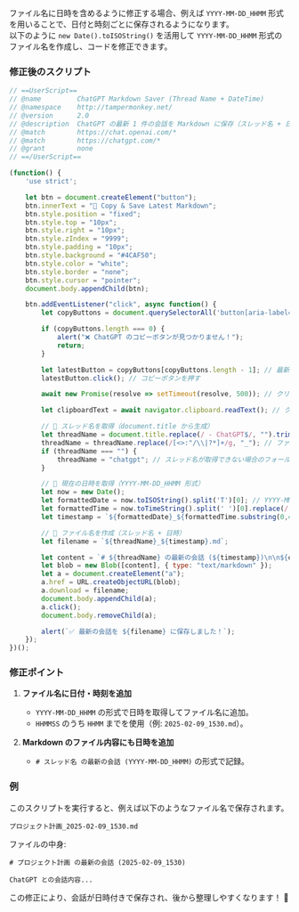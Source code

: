 ファイル名に日時を含めるように修正する場合、例えば `YYYY-MM-DD_HHMM` 形式を用いることで、日付と時刻ごとに保存されるようになります。  
以下のように `new Date().toISOString()` を活用して `YYYY-MM-DD_HHMM` 形式のファイル名を作成し、コードを修正できます。

### **修正後のスクリプト**
```javascript
// ==UserScript==
// @name         ChatGPT Markdown Saver (Thread Name + DateTime)
// @namespace    http://tampermonkey.net/
// @version      2.0
// @description  ChatGPT の最新 1 件の会話を Markdown に保存（スレッド名 + 日時付き）
// @match        https://chat.openai.com/*
// @match        https://chatgpt.com/*
// @grant        none
// ==/UserScript==

(function() {
    'use strict';

    let btn = document.createElement("button");
    btn.innerText = "💾 Copy & Save Latest Markdown";
    btn.style.position = "fixed";
    btn.style.top = "10px";
    btn.style.right = "10px";
    btn.style.zIndex = "9999";
    btn.style.padding = "10px";
    btn.style.background = "#4CAF50";
    btn.style.color = "white";
    btn.style.border = "none";
    btn.style.cursor = "pointer";
    document.body.appendChild(btn);

    btn.addEventListener("click", async function() {
        let copyButtons = document.querySelectorAll('button[aria-label="コピーする"]');

        if (copyButtons.length === 0) {
            alert("❌ ChatGPT のコピーボタンが見つかりません！");
            return;
        }

        let latestButton = copyButtons[copyButtons.length - 1]; // 最新の1件を取得
        latestButton.click(); // コピーボタンを押す

        await new Promise(resolve => setTimeout(resolve, 500)); // クリップボード処理待機

        let clipboardText = await navigator.clipboard.readText(); // クリップボードから取得

        // 🔹 スレッド名を取得（document.title から生成）
        let threadName = document.title.replace(/ - ChatGPT$/, "").trim();
        threadName = threadName.replace(/[<>:"/\\|?*]+/g, "_"); // ファイル名に使えない文字を `_` に置換
        if (threadName === "") {
            threadName = "chatgpt"; // スレッド名が取得できない場合のフォールバック
        }

        // 🔹 現在の日時を取得（YYYY-MM-DD_HHMM 形式）
        let now = new Date();
        let formattedDate = now.toISOString().split('T')[0]; // YYYY-MM-DD
        let formattedTime = now.toTimeString().split(' ')[0].replace(/:/g, ""); // HHMMSS
        let timestamp = `${formattedDate}_${formattedTime.substring(0,4)}`; // YYYY-MM-DD_HHMM

        // 🔹 ファイル名を作成（スレッド名 + 日時）
        let filename = `${threadName}_${timestamp}.md`;

        let content = `# ${threadName} の最新の会話 (${timestamp})\n\n${clipboardText}\n`;
        let blob = new Blob([content], { type: "text/markdown" });
        let a = document.createElement("a");
        a.href = URL.createObjectURL(blob);
        a.download = filename;
        document.body.appendChild(a);
        a.click();
        document.body.removeChild(a);

        alert(`✅ 最新の会話を ${filename} に保存しました！`);
    });
})();
```

### **修正ポイント**
1. **ファイル名に日付・時刻を追加**
   - `YYYY-MM-DD_HHMM` の形式で日時を取得してファイル名に追加。
   - `HHMMSS` のうち `HHMM` までを使用（例: `2025-02-09_1530.md`）。

2. **Markdown のファイル内容にも日時を追加**
   - `# スレッド名 の最新の会話 (YYYY-MM-DD_HHMM)` の形式で記録。

### **例**
このスクリプトを実行すると、例えば以下のようなファイル名で保存されます。
```
プロジェクト計画_2025-02-09_1530.md
```
ファイルの中身:
```
# プロジェクト計画 の最新の会話 (2025-02-09_1530)

ChatGPT との会話内容...
```

この修正により、会話が日時付きで保存され、後から整理しやすくなります！ 🚀